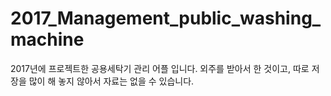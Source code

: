 # 2017_Management_public_washing_machine
2017년에 프로젝트한 공용세탁기 관리 어플 입니다.
외주를 받아서 한 것이고, 따로 저장을 많이 해 놓지 않아서 자료는 없을 수 있습니다.
